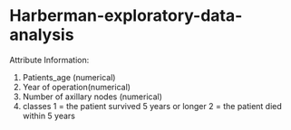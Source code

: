 # Harberman-exploratory-data-analysis
Attribute Information:

1. Patients_age (numerical)
2. Year of operation(numerical)
3. Number of axillary nodes (numerical)
4. classes 1 = the patient survived 5 years or longer 2 = the patient died within 5 years
